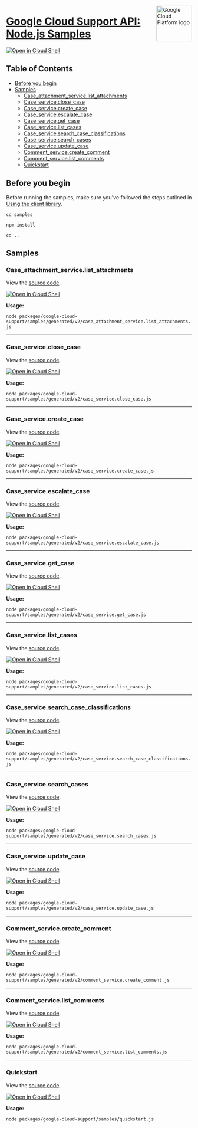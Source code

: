 [//]: # "This README.md file is auto-generated, all changes to this file will be lost."
[//]: # "To regenerate it, use `python -m synthtool`."
<img src="https://avatars2.githubusercontent.com/u/2810941?v=3&s=96" alt="Google Cloud Platform logo" title="Google Cloud Platform" align="right" height="96" width="96"/>

# [Google Cloud Support API: Node.js Samples](https://github.com/googleapis/google-cloud-node)

[![Open in Cloud Shell][shell_img]][shell_link]



## Table of Contents

* [Before you begin](#before-you-begin)
* [Samples](#samples)
  * [Case_attachment_service.list_attachments](#case_attachment_service.list_attachments)
  * [Case_service.close_case](#case_service.close_case)
  * [Case_service.create_case](#case_service.create_case)
  * [Case_service.escalate_case](#case_service.escalate_case)
  * [Case_service.get_case](#case_service.get_case)
  * [Case_service.list_cases](#case_service.list_cases)
  * [Case_service.search_case_classifications](#case_service.search_case_classifications)
  * [Case_service.search_cases](#case_service.search_cases)
  * [Case_service.update_case](#case_service.update_case)
  * [Comment_service.create_comment](#comment_service.create_comment)
  * [Comment_service.list_comments](#comment_service.list_comments)
  * [Quickstart](#quickstart)

## Before you begin

Before running the samples, make sure you've followed the steps outlined in
[Using the client library](https://github.com/googleapis/google-cloud-node#using-the-client-library).

`cd samples`

`npm install`

`cd ..`

## Samples



### Case_attachment_service.list_attachments

View the [source code](https://github.com/googleapis/google-cloud-node/blob/master/packages/google-cloud-support/samples/generated/v2/case_attachment_service.list_attachments.js).

[![Open in Cloud Shell][shell_img]](https://console.cloud.google.com/cloudshell/open?git_repo=https://github.com/googleapis/google-cloud-node&page=editor&open_in_editor=packages/google-cloud-support/samples/generated/v2/case_attachment_service.list_attachments.js,samples/README.md)

__Usage:__


`node packages/google-cloud-support/samples/generated/v2/case_attachment_service.list_attachments.js`


-----




### Case_service.close_case

View the [source code](https://github.com/googleapis/google-cloud-node/blob/master/packages/google-cloud-support/samples/generated/v2/case_service.close_case.js).

[![Open in Cloud Shell][shell_img]](https://console.cloud.google.com/cloudshell/open?git_repo=https://github.com/googleapis/google-cloud-node&page=editor&open_in_editor=packages/google-cloud-support/samples/generated/v2/case_service.close_case.js,samples/README.md)

__Usage:__


`node packages/google-cloud-support/samples/generated/v2/case_service.close_case.js`


-----




### Case_service.create_case

View the [source code](https://github.com/googleapis/google-cloud-node/blob/master/packages/google-cloud-support/samples/generated/v2/case_service.create_case.js).

[![Open in Cloud Shell][shell_img]](https://console.cloud.google.com/cloudshell/open?git_repo=https://github.com/googleapis/google-cloud-node&page=editor&open_in_editor=packages/google-cloud-support/samples/generated/v2/case_service.create_case.js,samples/README.md)

__Usage:__


`node packages/google-cloud-support/samples/generated/v2/case_service.create_case.js`


-----




### Case_service.escalate_case

View the [source code](https://github.com/googleapis/google-cloud-node/blob/master/packages/google-cloud-support/samples/generated/v2/case_service.escalate_case.js).

[![Open in Cloud Shell][shell_img]](https://console.cloud.google.com/cloudshell/open?git_repo=https://github.com/googleapis/google-cloud-node&page=editor&open_in_editor=packages/google-cloud-support/samples/generated/v2/case_service.escalate_case.js,samples/README.md)

__Usage:__


`node packages/google-cloud-support/samples/generated/v2/case_service.escalate_case.js`


-----




### Case_service.get_case

View the [source code](https://github.com/googleapis/google-cloud-node/blob/master/packages/google-cloud-support/samples/generated/v2/case_service.get_case.js).

[![Open in Cloud Shell][shell_img]](https://console.cloud.google.com/cloudshell/open?git_repo=https://github.com/googleapis/google-cloud-node&page=editor&open_in_editor=packages/google-cloud-support/samples/generated/v2/case_service.get_case.js,samples/README.md)

__Usage:__


`node packages/google-cloud-support/samples/generated/v2/case_service.get_case.js`


-----




### Case_service.list_cases

View the [source code](https://github.com/googleapis/google-cloud-node/blob/master/packages/google-cloud-support/samples/generated/v2/case_service.list_cases.js).

[![Open in Cloud Shell][shell_img]](https://console.cloud.google.com/cloudshell/open?git_repo=https://github.com/googleapis/google-cloud-node&page=editor&open_in_editor=packages/google-cloud-support/samples/generated/v2/case_service.list_cases.js,samples/README.md)

__Usage:__


`node packages/google-cloud-support/samples/generated/v2/case_service.list_cases.js`


-----




### Case_service.search_case_classifications

View the [source code](https://github.com/googleapis/google-cloud-node/blob/master/packages/google-cloud-support/samples/generated/v2/case_service.search_case_classifications.js).

[![Open in Cloud Shell][shell_img]](https://console.cloud.google.com/cloudshell/open?git_repo=https://github.com/googleapis/google-cloud-node&page=editor&open_in_editor=packages/google-cloud-support/samples/generated/v2/case_service.search_case_classifications.js,samples/README.md)

__Usage:__


`node packages/google-cloud-support/samples/generated/v2/case_service.search_case_classifications.js`


-----




### Case_service.search_cases

View the [source code](https://github.com/googleapis/google-cloud-node/blob/master/packages/google-cloud-support/samples/generated/v2/case_service.search_cases.js).

[![Open in Cloud Shell][shell_img]](https://console.cloud.google.com/cloudshell/open?git_repo=https://github.com/googleapis/google-cloud-node&page=editor&open_in_editor=packages/google-cloud-support/samples/generated/v2/case_service.search_cases.js,samples/README.md)

__Usage:__


`node packages/google-cloud-support/samples/generated/v2/case_service.search_cases.js`


-----




### Case_service.update_case

View the [source code](https://github.com/googleapis/google-cloud-node/blob/master/packages/google-cloud-support/samples/generated/v2/case_service.update_case.js).

[![Open in Cloud Shell][shell_img]](https://console.cloud.google.com/cloudshell/open?git_repo=https://github.com/googleapis/google-cloud-node&page=editor&open_in_editor=packages/google-cloud-support/samples/generated/v2/case_service.update_case.js,samples/README.md)

__Usage:__


`node packages/google-cloud-support/samples/generated/v2/case_service.update_case.js`


-----




### Comment_service.create_comment

View the [source code](https://github.com/googleapis/google-cloud-node/blob/master/packages/google-cloud-support/samples/generated/v2/comment_service.create_comment.js).

[![Open in Cloud Shell][shell_img]](https://console.cloud.google.com/cloudshell/open?git_repo=https://github.com/googleapis/google-cloud-node&page=editor&open_in_editor=packages/google-cloud-support/samples/generated/v2/comment_service.create_comment.js,samples/README.md)

__Usage:__


`node packages/google-cloud-support/samples/generated/v2/comment_service.create_comment.js`


-----




### Comment_service.list_comments

View the [source code](https://github.com/googleapis/google-cloud-node/blob/master/packages/google-cloud-support/samples/generated/v2/comment_service.list_comments.js).

[![Open in Cloud Shell][shell_img]](https://console.cloud.google.com/cloudshell/open?git_repo=https://github.com/googleapis/google-cloud-node&page=editor&open_in_editor=packages/google-cloud-support/samples/generated/v2/comment_service.list_comments.js,samples/README.md)

__Usage:__


`node packages/google-cloud-support/samples/generated/v2/comment_service.list_comments.js`


-----




### Quickstart

View the [source code](https://github.com/googleapis/google-cloud-node/blob/master/packages/google-cloud-support/samples/quickstart.js).

[![Open in Cloud Shell][shell_img]](https://console.cloud.google.com/cloudshell/open?git_repo=https://github.com/googleapis/google-cloud-node&page=editor&open_in_editor=packages/google-cloud-support/samples/quickstart.js,samples/README.md)

__Usage:__


`node packages/google-cloud-support/samples/quickstart.js`






[shell_img]: https://gstatic.com/cloudssh/images/open-btn.png
[shell_link]: https://console.cloud.google.com/cloudshell/open?git_repo=https://github.com/googleapis/google-cloud-node&page=editor&open_in_editor=samples/README.md
[product-docs]: https://cloud.google.com/support/docs/reference/support-api
